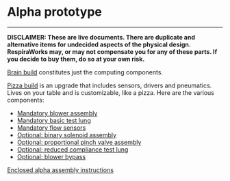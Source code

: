 # Alpha prototype

-------------

**DISCLAIMER: These are live documents.
There are duplicate and alternative items for undecided aspects of the physical design. 
RespiraWorks may, or may not compensate you for any of these parts.
If you decide to buy them, do so at your own risk.**

[Brain build](pizza_brain) constitutes just the computing components.

[Pizza build](pizza_build.md) is an upgrade that includes sensors, drivers and pneumatics.
Lives on your table and is customizable, like a pizza. Here are the various components:

* [Mandatory blower assembly](pizza_blower)
* [Mandatory basic test lung](pizza_test_lung)
* [Mandatory flow sensors](../../2_Research_&_Development/Project-Venturi)
* [Optional: binary solenoid assembly](pizza_binary_solenoid)
* [Optional: proportional pinch valve assembly](../../2_Research_&_Development/Project-Pinch_Valve)
* [Optional: reduced compliance test lung](pizza_compliance_test_lung)
* [Optional: blower bypass](pizza_blower_bypass)

[Enclosed alpha assembly instructions](alpha_assembly_instructions.md)

